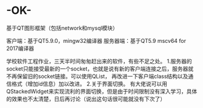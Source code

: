 # -OK-
基于QT图形框架（包括network和mysql模块）

客户端：基于QT5.9.0，mingw32编译器
服务器端：基于QT5.9 mscv64 for 2017编译器

学校软件工程作业，三天半时间匆匆赶出来的软件，有些不足之处。
1.服务器的socket只能接受最新的一个socket，也就是说有新的客户端连接之后，服务器就不再保留旧的socket链接。可以使用QList<QTcpSocket>，
  再改进一下客户端class结构以及通信格式（增加id信息）加以改进。
2.关于界面切换。
  有大佬说可以用QStackedWidget来实现流利的界面切换，但是由于时间限制没有深入学习，具体的效果也不太清楚，日后再讨论（说出这句话很可能就没有下次了）
